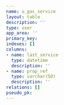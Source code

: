 ```yaml
---
name: u_gas_service
layout: table
description: ''
type: user
app_area: ''
primary_key: 
indexes: []
columns:
- name: last_service
  type: datetime
  description: ''
- name: prop_ref
  type: varchar(50)
  description: ''
relations: []
pseudo_pk: 
---
```


